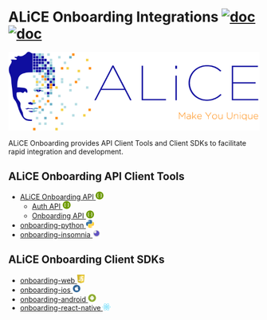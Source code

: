 # ALiCE Onboarding Integrations [![doc](https://img.shields.io/badge/doc-onboarding-51CB56)](https://docs.alicebiometrics.com/onboarding/) [![doc](https://img.shields.io/badge/doc-integrations-51CB56)](https://docs.alicebiometrics.com/onboarding/integrations.html) 

<img src="https://github.com/alice-biometrics/custom-emojis/blob/master/images/alice_color_complementario_1.png" width=auto>



ALiCE Onboarding provides API Client Tools and Client SDKs to facilitate rapid integration and development.

## ALiCE Onboarding API Client Tools

* [ALiCE Onboarding API <img src="https://github.com/alice-biometrics/custom-emojis/blob/master/images/swagger.png" width="16">](https://apis.alicebiometrics.com/onboarding/ui/#/)
  - [Auth API <img src="https://github.com/alice-biometrics/custom-emojis/blob/master/images/swagger.png" width="16">](https://apis.alicebiometrics.com/auth/ui/#/)
  - [Onboarding API <img src="https://github.com/alice-biometrics/custom-emojis/blob/master/images/swagger.png" width="16">](https://apis.alicebiometrics.com/onboarding/ui/#/)
* [onboarding-python <img src="https://github.com/alice-biometrics/custom-emojis/blob/master/images/python.png" width="16"> ](https://github.com/alice-biometrics/onboarding-python)
* [onboarding-insomnia <img src="https://github.com/alice-biometrics/custom-emojis/blob/master/images/insomnia.png" width="16">](https://github.com/alice-biometrics/onboarding-insomnia)

## ALiCE Onboarding Client SDKs

* [onboarding-web <img src="https://github.com/alice-biometrics/custom-emojis/blob/master/images/web.png" width="15">](https://github.com/alice-biometrics/onboarding-web)
* [onboarding-ios <img src="https://github.com/alice-biometrics/custom-emojis/blob/master/images/ios.png" width="16">](https://github.com/alice-biometrics/onboarding-ios)
* [onboarding-android <img src="https://github.com/alice-biometrics/custom-emojis/blob/master/images/android.png" width="16">](https://github.com/alice-biometrics/onboarding-android)
* [onboarding-react-native <img src="https://github.com/alice-biometrics/custom-emojis/blob/master/images/react-native.png" width="16">](https://github.com/alice-biometrics/onboarding-react-native)



